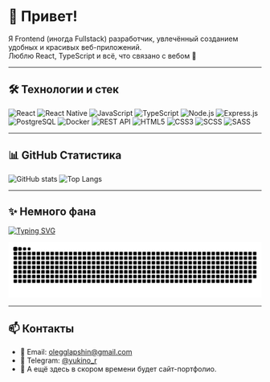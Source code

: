 # 👋 Привет!  
Я Frontend (иногда Fullstack) разработчик, увлечённый созданием удобных и красивых веб-приложений.  
Люблю React, TypeScript и всё, что связано с вебом 🚀  

---

## 🛠️ Технологии и стек

![React](https://img.shields.io/badge/React-20232A?style=for-the-badge&logo=react&logoColor=61DAFB)
![React Native](https://img.shields.io/badge/React_Native-20232A?style=for-the-badge&logo=react&logoColor=61DAFB)
![JavaScript](https://img.shields.io/badge/JavaScript-F7DF1E?style=for-the-badge&logo=javascript&logoColor=black)
![TypeScript](https://img.shields.io/badge/TypeScript-007ACC?style=for-the-badge&logo=typescript&logoColor=white)
![Node.js](https://img.shields.io/badge/Node.js-43853D?style=for-the-badge&logo=node.js&logoColor=white)
![Express.js](https://img.shields.io/badge/Express.js-000000?style=for-the-badge&logo=express&logoColor=white)
![PostgreSQL](https://img.shields.io/badge/PostgreSQL-316192?style=for-the-badge&logo=postgresql&logoColor=white)
![Docker](https://img.shields.io/badge/Docker-2496ED?style=for-the-badge&logo=docker&logoColor=white)
![REST API](https://img.shields.io/badge/REST-02569B?style=for-the-badge&logo=postman&logoColor=white)
![HTML5](https://img.shields.io/badge/HTML5-E34F26?style=for-the-badge&logo=html5&logoColor=white)
![CSS3](https://img.shields.io/badge/CSS3-1572B6?style=for-the-badge&logo=css3&logoColor=white)
![SCSS](https://img.shields.io/badge/SCSS-CC6699?style=for-the-badge&logo=sass&logoColor=white)
![SASS](https://img.shields.io/badge/SASS-CC6699?style=for-the-badge&logo=sass&logoColor=white)

---

## 📊 GitHub Статистика

![GitHub stats](https://github-readme-stats.vercel.app/api?username=aklyue&show_icons=true&theme=nord)
![Top Langs](https://github-readme-stats.vercel.app/api/top-langs/?username=aklyue&layout=compact&theme=nord)

---

## ✨ Немного фана

[![Typing SVG](https://readme-typing-svg.herokuapp.com?size=24&duration=4000&color=36BCF7&lines=Привет!+Я+Frontend+разработчик;Люблю+React,+TypeScript,+Node;Учусь+и+развиваюсь+каждый+день)](https://git.io/typing-svg)

![Snake animation](https://raw.githubusercontent.com/Platane/snk/output/github-contribution-grid-snake.svg)

---

## 📫 Контакты
- 📧 Email: olegglapshin@gmail.com  
- 💬 Telegram: [@yukino_r](https://t.me/yukino_r)  
- 💼 А ещё здесь в скором времени будет сайт-портфолио.
